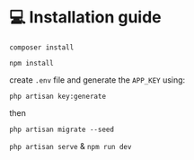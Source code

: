 # 💻 Installation guide

`composer install`

`npm install`

create `.env` file and generate the `APP_KEY` using:

`php artisan key:generate`

then

`php artisan migrate --seed`

`php artisan serve` & `npm run dev`